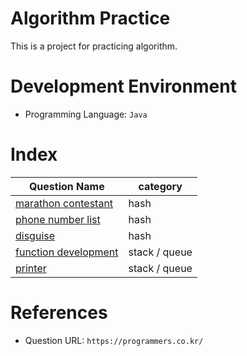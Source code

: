 # Algorithm Practice
This is a project for practicing algorithm.

# Development Environment
- Programming Language: `Java`

# Index
|Question Name|category|
|------|------|
|[marathon contestant](./src/main/java/hash/marathonContestant)|hash|
|[phone number list](./src/main/java/hash/phoneNumberList)|hash|
|[disguise](./src/main/java/hash/disguise)|hash|
|[function development](./src/main/java/stack/queue/functionDevelopment)|stack / queue|
|[printer](./src/main/java/stack/queue/printer)|stack / queue|

# References
- Question URL: `https://programmers.co.kr/`